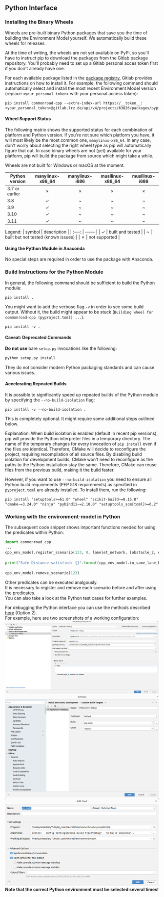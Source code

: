 ## Python Interface

### Installing the Binary Wheels
Wheels are pre-built binary Python packages that save you the time of building
the Environment Model yourself. We automatically build these wheels for releases.

At the time of writing, the wheels are not yet available on PyPI, so you'll have
to instruct pip to download the packages from the Gitlab package repository.
You'll probably need to set up a Gitlab personal acces token first
if you don't already have one.

For each available package listed in the [package registry](https://gitlab.lrz.de/maierhofer/environment-model/-/packages),
Gitlab provides instructions on how to install it.
For example, the following command should automatically select and
install the most recent Environment Model version (replace `<your_personal_token>`
with your personal access token):
```
pip install commonroad-cpp --extra-index-url https://__token__:<your_personal_token>@gitlab.lrz.de/api/v4/projects/63826/packages/pypi/simple
```

#### Wheel Support Status

The following matrix shows the supported status for each combination of
platform and Python version.
If you're not sure which platform  you have, it will most likely be the
most common one, `manylinux-x86_64`.
In any case, don't worry about selecting the right wheel type as pip will automatically
figure that out. In case binary wheels are not (yet) available for your platform,
pip will build the package from source which might take a while.

Wheels are not built for Windows or macOS at the moment.

| Python version | manylinux-x86_64 | manylinux-i686 | musllinux-x86_64 | musllinux-i686
|----------------| :-----------: | :-----------: | :-----------: | :-----------: |
| 3.7 or earlier | ✗ | ✗ | ✗ | ✗ |
| 3.8            | ✓ | ~ | ~ | ~ |
| 3.9            | ✓ | ~ | ~ | ~ |
| 3.10           | ✓ | ~ | ~ | ~ |
| 3.11           | ✓ | ~ | ~ | ~ |

Legend:
| symbol | description |
| :---: | ----- |
| ✓ | built and tested |
| ~  | built but not tested (known issues) |
| ✗ | not supported |

#### Using the Python Module in Anaconda

No special steps are required in order to use the package with Anaconda.

### Build Instructions for the Python Module
In general, the following command should be sufficient to build the Python module:
```
pip install .
```

You might want to add the verbose flag `-v` in order to see some build output.
Without it, the build might appear to be stuck
(`Building wheel for commonroad-cpp (pyproject.toml) ...`).
```
pip install -v .
```

#### Caveat: Deprecated Commands
**Do not use** bare `setup.py` invocations like the following:
```bash
python setup.py install
```
They do not consider modern Python packaging standards and can cause various issues.

#### Accelerating Repeated Builds
It is possible to significantly speed up repeated builds
of the Python module by specifying the `--no-build-isolation` flag:
```
pip install -v --no-build-isolation .
```
This is completely optional. It might require some additional steps outlined below.

Explanation: When build isolation is enabled (default in recent pip versions),  
pip will provide the Python interpreter files in a temporary directory.
The name of the temporary changes for every invocation of `pip install` even if the files are identical.
Therefore, CMake will decide to reconfigure the project, requiring recompilation of all source files.
By disabling build isolation for development builds, CMake won't need to reconfigure as the paths to the 
Python installation stay the same. 
Therefore, CMake can reuse files from the previous build, making it the build faster.

However, if you want to use `--no-build-isolation` you need to ensure all
Python build requirements (PEP 518 requirements) as specified in
`pyproject.toml` are already installed.
To install them, run the following:
```
pip install "setuptools>=61.0" "wheel" "scikit-build~=0.15.0" "cmake~=3.24.0" "ninja" "pybind11~=2.10.0" "setuptools_scm[toml]>=6.2"
```

### Working with the environment-model in Python
The subsequent code snippet shows important functions needed for using the predicates within Python:
```Python
import commonroad_cpp
...
cpp_env_model.register_scenario(123, 0, lanelet_network, [obstacle_2, obstacle_3], [obstacle_1])

print("Safe Distance satisfied: {}".format(cpp_env_model.in_same_lane_boolean_evaluation(123, 4, 1, 3)))

cpp_env_model.remove_scenario(123)
```
Other predicates can be executed analgously.  
It is necessary to register and remove each scenario before and after using the predicates.   
You can also take a look at the Python test cases for further examples.

For debugging the Python interface you can use the methods described [here](https://www.jetbrains.com/help/clion/debugging-python-extensions.html#debug-custom-py) (Option 2).   
For example, here are two screenshots of a working configuration:    
![img.png](./clion_python_debug_config/img.png)   
![img_1.png](./clion_python_debug_config/img_1.png)   
![img_2.png](./clion_python_debug_config/img_2.png)  
**Note that the correct Python environment must be selected several times!**